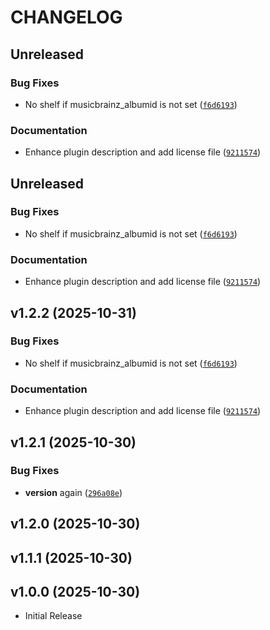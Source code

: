 # CHANGELOG

<!-- version list -->

## Unreleased

### Bug Fixes

- No shelf if musicbrainz_albumid is not set
  ([`f6d6193`](https://github.com/nrth3rnlb/picard-plugin-shelves/commit/f6d619379acafa52e0f5928d7ab6201209ef5251))

### Documentation

- Enhance plugin description and add license file
  ([`9211574`](https://github.com/nrth3rnlb/picard-plugin-shelves/commit/9211574b5bff2a745605eff7f48201ba3525cb79))


## Unreleased

### Bug Fixes

- No shelf if musicbrainz_albumid is not set
  ([`f6d6193`](https://github.com/nrth3rnlb/picard-plugin-shelves/commit/f6d619379acafa52e0f5928d7ab6201209ef5251))

### Documentation

- Enhance plugin description and add license file
  ([`9211574`](https://github.com/nrth3rnlb/picard-plugin-shelves/commit/9211574b5bff2a745605eff7f48201ba3525cb79))


## v1.2.2 (2025-10-31)

### Bug Fixes

- No shelf if musicbrainz_albumid is not set
  ([`f6d6193`](https://github.com/nrth3rnlb/picard-plugin-shelves/commit/f6d619379acafa52e0f5928d7ab6201209ef5251))

### Documentation

- Enhance plugin description and add license file
  ([`9211574`](https://github.com/nrth3rnlb/picard-plugin-shelves/commit/9211574b5bff2a745605eff7f48201ba3525cb79))


## v1.2.1 (2025-10-30)

### Bug Fixes

- __version__ again
  ([`296a08e`](https://github.com/nrth3rnlb/picard-plugin-shelves/commit/296a08e227af5d03d755e8db3e439992aa3b8f5a))


## v1.2.0 (2025-10-30)


## v1.1.1 (2025-10-30)


## v1.0.0 (2025-10-30)

- Initial Release

